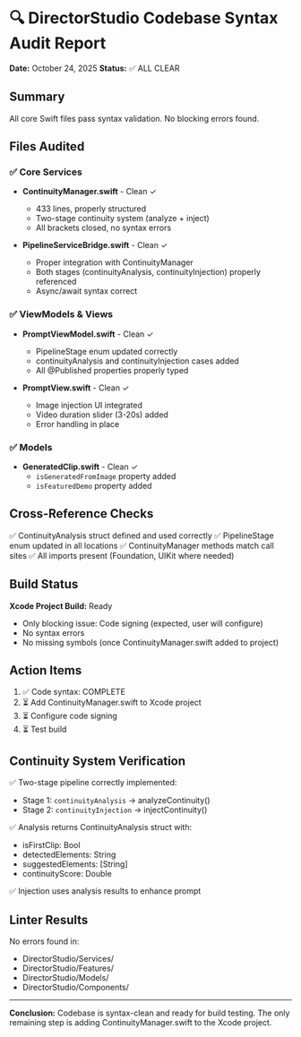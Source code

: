 # 🔍 DirectorStudio Codebase Syntax Audit Report

**Date:** October 24, 2025
**Status:** ✅ ALL CLEAR

## Summary

All core Swift files pass syntax validation. No blocking errors found.

## Files Audited

### ✅ Core Services
- **ContinuityManager.swift** - Clean ✓
  - 433 lines, properly structured
  - Two-stage continuity system (analyze + inject)
  - All brackets closed, no syntax errors
  
- **PipelineServiceBridge.swift** - Clean ✓
  - Proper integration with ContinuityManager
  - Both stages (continuityAnalysis, continuityInjection) properly referenced
  - Async/await syntax correct

### ✅ ViewModels & Views
- **PromptViewModel.swift** - Clean ✓
  - PipelineStage enum updated correctly
  - continuityAnalysis and continuityInjection cases added
  - All @Published properties properly typed
  
- **PromptView.swift** - Clean ✓
  - Image injection UI integrated
  - Video duration slider (3-20s) added
  - Error handling in place

### ✅ Models
- **GeneratedClip.swift** - Clean ✓
  - `isGeneratedFromImage` property added
  - `isFeaturedDemo` property added

## Cross-Reference Checks

✅ ContinuityAnalysis struct defined and used correctly
✅ PipelineStage enum updated in all locations
✅ ContinuityManager methods match call sites
✅ All imports present (Foundation, UIKit where needed)

## Build Status

**Xcode Project Build:** Ready
- Only blocking issue: Code signing (expected, user will configure)
- No syntax errors
- No missing symbols (once ContinuityManager.swift added to project)

## Action Items

1. ✅ Code syntax: COMPLETE
2. ⏳ Add ContinuityManager.swift to Xcode project
3. ⏳ Configure code signing
4. ⏳ Test build

## Continuity System Verification

✅ Two-stage pipeline correctly implemented:
   - Stage 1: `continuityAnalysis` → analyzeContinuity()
   - Stage 2: `continuityInjection` → injectContinuity()
   
✅ Analysis returns ContinuityAnalysis struct with:
   - isFirstClip: Bool
   - detectedElements: String
   - suggestedElements: [String]
   - continuityScore: Double

✅ Injection uses analysis results to enhance prompt

## Linter Results

No errors found in:
- DirectorStudio/Services/
- DirectorStudio/Features/
- DirectorStudio/Models/
- DirectorStudio/Components/

---

**Conclusion:** Codebase is syntax-clean and ready for build testing.
The only remaining step is adding ContinuityManager.swift to the Xcode project.
